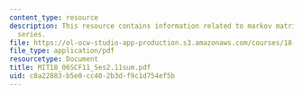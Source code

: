 ```yaml
---
content_type: resource
description: This resource contains information related to markov matrices; fourier
  series.
file: https://ol-ocw-studio-app-production.s3.amazonaws.com/courses/18-06sc-linear-algebra-fall-2011/c8a22883b5e0cc402b3df9c1d754ef5b_MIT18_06SCF11_Ses2.11sum.pdf
file_type: application/pdf
resourcetype: Document
title: MIT18_06SCF11_Ses2.11sum.pdf
uid: c8a22883-b5e0-cc40-2b3d-f9c1d754ef5b
---
```

